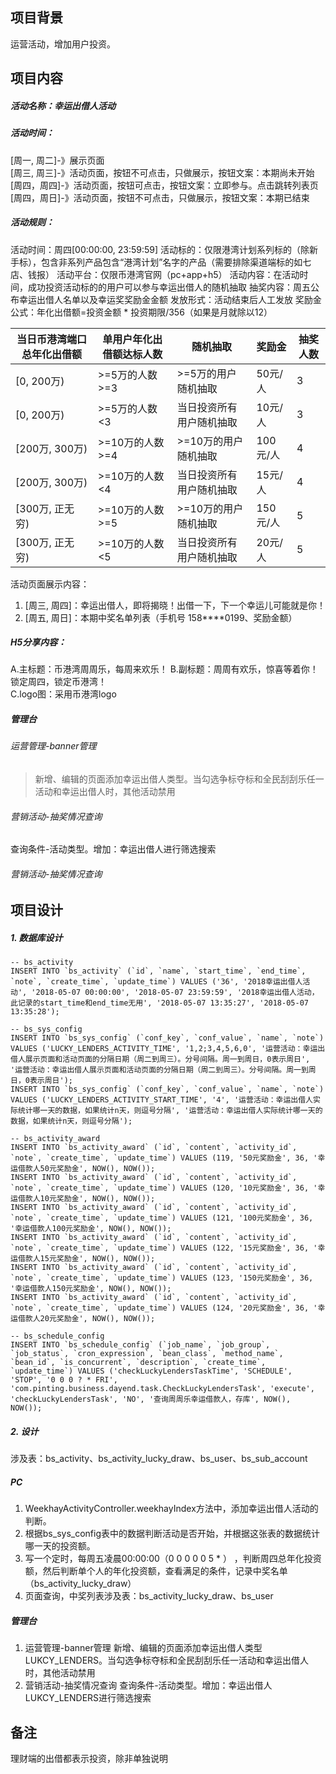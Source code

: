 ## 项目背景
运营活动，增加用户投资。

## 项目内容
##### 活动名称：幸运出借人活动
##### 活动时间：
[周一, 周二]-》展示页面  
[周三, 周三]-》活动页面，按钮不可点击，只做展示，按钮文案：本期尚未开始  
[周四，周四]-》活动页面，按钮可点击，按钮文案：立即参与。点击跳转列表页   
[周四，周日]-》活动页面，按钮不可点击，只做展示，按钮文案：本期已结束    

##### 活动规则：
活动时间：周四[00:00:00, 23:59:59]
活动标的：仅限港湾计划系列标的（除新手标），包含非系列产品包含“港湾计划”名字的产品（需要排除渠道端标的如七店、钱报）
活动平台：仅限币港湾官网（pc+app+h5）
活动内容：在活动时间，成功投资活动标的的用户可以参与幸运出借人的随机抽取
抽奖内容：周五公布幸运出借人名单以及幸运奖奖励金金额
发放形式：活动结束后人工发放
奖励金公式：年化出借额=投资金额 * 投资期限/356（如果是月就除以12）

|当日币港湾端口总年化出借额|单用户年化出借额达标人数|随机抽取|奖励金|抽奖人数|
---|---|---|---|---
|[0, 200万)|>=5万的人数>=3|>=5万的用户随机抽取|50元/人|3|
|[0, 200万)|>=5万的人数<3|当日投资所有用户随机抽取|10元/人|3|
|[200万, 300万)|>=10万的人数>=4|>=10万的用户随机抽取|100元/人|4|
|[200万, 300万)|>=10万的人数<4|当日投资所有用户随机抽取|15元/人|4|
|[300万, 正无穷)|>=10万的人数>=5|>=10万的用户随机抽取|150元/人|5|
|[300万, 正无穷)|>=10万的人数<5|当日投资所有用户随机抽取|20元/人|5|

活动页面展示内容：
1. [周三, 周四]：幸运出借人，即将揭晓！出借一下，下一个幸运儿可能就是你！
2. [周五, 周日]：本期中奖名单列表（手机号 158****0199、奖励金额）

##### H5分享内容：
A.主标题：币港湾周周乐，每周来欢乐！	
B.副标题：周周有欢乐，惊喜等着你！锁定周四，锁定币港湾！	
C.logo图：采用币港湾logo	

##### 管理台
###### 运营管理-banner管理
> 新增、编辑的页面添加幸运出借人类型。当勾选争标夺标和全民刮刮乐任一活动和幸运出借人时，其他活动禁用
###### 营销活动-抽奖情况查询
查询条件-活动类型。增加：幸运出借人进行筛选搜索
###### 营销活动-抽奖情况查询


## 项目设计
##### 1. 数据库设计
```
-- bs_activity
INSERT INTO `bs_activity` (`id`, `name`, `start_time`, `end_time`, `note`, `create_time`, `update_time`) VALUES ('36', '2018幸运出借人活动', '2018-05-07 00:00:00', '2018-05-07 23:59:59', '2018幸运出借人活动，此记录的start_time和end_time无用', '2018-05-07 13:35:27', '2018-05-07 13:35:28');

-- bs_sys_config
INSERT INTO `bs_sys_config` (`conf_key`, `conf_value`, `name`, `note`) VALUES ('LUCKY_LENDERS_ACTIVITY_TIME', '1,2;3,4,5,6,0', '运营活动：幸运出借人展示页面和活动页面的分隔日期（周二到周三）。分号间隔。周一到周日，0表示周日', '运营活动：幸运出借人展示页面和活动页面的分隔日期（周二到周三）。分号间隔。周一到周日，0表示周日');
INSERT INTO `bs_sys_config` (`conf_key`, `conf_value`, `name`, `note`) VALUES ('LUCKY_LENDERS_ACTIVITY_START_TIME', '4', '运营活动：幸运出借人实际统计哪一天的数据，如果统计n天，则逗号分隔', '运营活动：幸运出借人实际统计哪一天的数据，如果统计n天，则逗号分隔');

-- bs_activity_award
INSERT INTO `bs_activity_award` (`id`, `content`, `activity_id`, `note`, `create_time`, `update_time`) VALUES (119, '50元奖励金', 36, '幸运借款人50元奖励金', NOW(), NOW());
INSERT INTO `bs_activity_award` (`id`, `content`, `activity_id`, `note`, `create_time`, `update_time`) VALUES (120, '10元奖励金', 36, '幸运借款人10元奖励金', NOW(), NOW());
INSERT INTO `bs_activity_award` (`id`, `content`, `activity_id`, `note`, `create_time`, `update_time`) VALUES (121, '100元奖励金', 36, '幸运借款人100元奖励金', NOW(), NOW());
INSERT INTO `bs_activity_award` (`id`, `content`, `activity_id`, `note`, `create_time`, `update_time`) VALUES (122, '15元奖励金', 36, '幸运借款人15元奖励金', NOW(), NOW());
INSERT INTO `bs_activity_award` (`id`, `content`, `activity_id`, `note`, `create_time`, `update_time`) VALUES (123, '150元奖励金', 36, '幸运借款人150元奖励金', NOW(), NOW());
INSERT INTO `bs_activity_award` (`id`, `content`, `activity_id`, `note`, `create_time`, `update_time`) VALUES (124, '20元奖励金', 36, '幸运借款人20元奖励金', NOW(), NOW());

-- bs_schedule_config
INSERT INTO `bs_schedule_config` (`job_name`, `job_group`, `job_status`, `cron_expression`, `bean_class`, `method_name`, `bean_id`, `is_concurrent`, `description`, `create_time`, `update_time`) VALUES ('checkLuckyLendersTaskTime', 'SCHEDULE', 'STOP', '0 0 0 ? * FRI', 'com.pinting.business.dayend.task.CheckLuckyLendersTask', 'execute', 'checkLuckyLendersTask', 'NO', '查询周周乐幸运借款人，存库', NOW(), NOW());
```

##### 2. 设计
涉及表：bs_activity、bs_activity_lucky_draw、bs_user、bs_sub_account
##### PC
1. WeekhayActivityController.weekhayIndex方法中，添加幸运出借人活动的判断。
2. 根据bs_sys_config表中的数据判断活动是否开始，并根据这张表的数据统计哪一天的投资额。
3. 写一个定时，每周五凌晨00:00:00（0 0 0 0 0 5 * ） ，判断周四总年化投资额，然后判断单个人的年化投资额，查看满足的条件，记录中奖名单（bs_activity_lucky_draw）
4. 页面查询，中奖列表涉及表：bs_activity_lucky_draw、bs_user

##### 管理台
1. 运营管理-banner管理
新增、编辑的页面添加幸运出借人类型LUKCY_LENDERS。当勾选争标夺标和全民刮刮乐任一活动和幸运出借人时，其他活动禁用
2. 营销活动-抽奖情况查询
查询条件-活动类型。增加：幸运出借人LUKCY_LENDERS进行筛选搜索

## 备注
理财端的出借都表示投资，除非单独说明